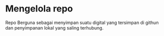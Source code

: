 # Mengelola repo
Repo Berguna sebagai menyimpan suatu digital yang tersimpan di githun dan penyimpanan lokal yang saling terhubung.
